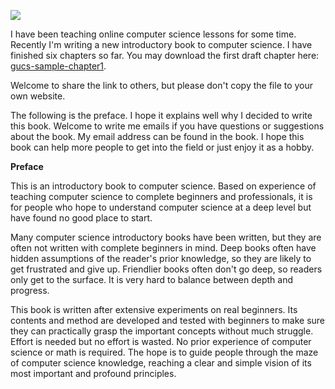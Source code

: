 
![](https://substackcdn.com/image/fetch/w_1456,c_limit,f_auto,q_auto:good,fl_progressive:steep/https%3A%2F%2Fbucketeer-e05bbc84-baa3-437e-9518-adb32be77984.s3.amazonaws.com%2Fpublic%2Fimages%2F0b00d33c-8777-4daf-a21c-d26f198ac6ab_215x300.jpeg)


<span>I have been teaching online computer science lessons for some time. Recently I'm writing a new introductory book to computer science. I have finished six chapters so far. You may download the first draft chapter here:</span> [gucs-sample-chapter1](https://www.yinwang.org/resources/gucs-sample-chapter1.pdf)<span>.</span>

Welcome to share the link to others, but please don't copy the file to your own website.

The following is the preface. I hope it explains well why I decided to write this book. Welcome to write me emails if you have questions or suggestions about the book. My email address can be found in the book. I hope this book can help more people to get into the field or just enjoy it as a hobby.

**Preface**

This is an introductory book to computer science. Based on experience of teaching computer science to complete beginners and professionals, it is for people who hope to understand computer science at a deep level but have found no good place to start.

Many computer science introductory books have been written, but they are often not written with complete beginners in mind. Deep books often have hidden assumptions of the reader's prior knowledge, so they are likely to get frustrated and give up. Friendlier books often don't go deep, so readers only get to the surface. It is very hard to balance between depth and progress.

This book is written after extensive experiments on real beginners. Its contents and method are developed and tested with beginners to make sure they can practically grasp the important concepts without much struggle. Effort is needed but no effort is wasted. No prior experience of computer science or math is required. The hope is to guide people through the maze of computer science knowledge, reaching a clear and simple vision of its most important and profound principles.
